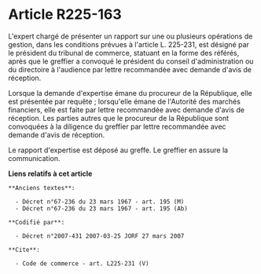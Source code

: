 # Article R225-163

L'expert chargé de présenter un rapport sur une ou plusieurs opérations de gestion, dans les conditions prévues à l'article
L. 225-231, est désigné par le président du tribunal de commerce, statuant en la forme des référés, après que le greffier a
convoqué le président du conseil d'administration ou du directoire à l'audience par lettre recommandée avec demande d'avis de
réception. 

Lorsque la demande d'expertise émane du procureur de la République, elle est présentée par requête ; lorsqu'elle émane de
l'Autorité des marchés financiers, elle est faite par lettre recommandée avec demande d'avis de réception. Les parties autres
que le procureur de la République sont convoquées à la diligence du greffier par lettre recommandée avec demande d'avis de
réception. 

Le rapport d'expertise est déposé au greffe. Le greffier en assure la communication.

**Liens relatifs à cet article**

	**Anciens textes**:

	  - Décret n°67-236 du 23 mars 1967 - art. 195 (M)
	  - Décret n°67-236 du 23 mars 1967 - art. 195 (Ab)

	**Codifié par**:

	  - Décret n°2007-431 2007-03-25 JORF 27 mars 2007

	**Cite**:

	  - Code de commerce - art. L225-231 (V)
